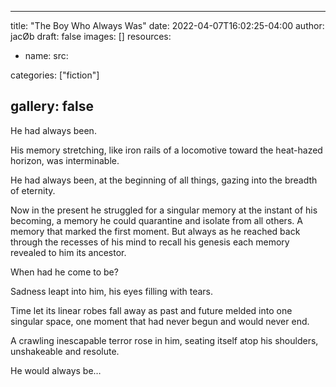 
---
title: "The Boy Who Always Was"
date: 2022-04-07T16:02:25-04:00
author: jac&#216;b
draft: false
images: []
resources:
- name: 
  src: 

categories: ["fiction"]

gallery: false
---

He had always been.

His memory stretching, like iron rails of a locomotive toward the heat-hazed horizon, was interminable.

He had always been, at the beginning of all things, gazing into the breadth of eternity.

Now in the present he struggled for a singular memory at the instant of his becoming, a memory he could quarantine and isolate from all others. A memory that marked the first moment. But always as he reached back through the recesses of his mind to recall his genesis each memory revealed to him its ancestor.

When had he come to be?

Sadness leapt into him, his eyes filling with tears.

Time let its linear robes fall away as past and future melded into one singular space, one moment that had never begun and would never end.

A crawling inescapable terror rose in him, seating itself atop his shoulders, unshakeable and resolute.

He would always be…
